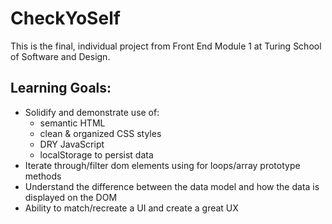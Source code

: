 # CheckYoSelf

This is the final, individual project from Front End Module 1 at Turing School of Software and Design. 

## Learning Goals: 
* Solidify and demonstrate use of: 
  * semantic HTML
  * clean & organized CSS styles
  * DRY JavaScript
  * localStorage to persist data
* Iterate through/filter dom elements using for loops/array prototype methods
* Understand the difference between the data model and how the data is displayed on the DOM
* Ability to match/recreate a UI and create a great UX
